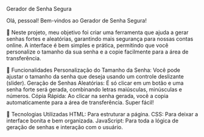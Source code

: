 Gerador de Senha Segura

Olá, pessoal! Bem-vindos ao Gerador de Senha Segura!

 🔐 Neste projeto, meu objetivo foi criar uma ferramenta que ajuda a gerar senhas fortes e aleatórias, garantindo mais segurança para nossas contas online.
A interface é bem simples e prática, permitindo que você personalize o tamanho da sua senha e a copie facilmente para a área de transferência.

🌟 Funcionalidades
Personalização do Tamanho da Senha: Você pode ajustar o tamanho da senha que deseja usando um controle deslizante (slider).
Geração de Senhas Aleatórias: É só clicar em um botão e uma senha forte será gerada, combinando letras maiúsculas, minúsculas e números.
Cópia Rápida: Ao clicar na senha gerada, você a copia automaticamente para a área de transferência. Super fácil!

🚀 Tecnologias Utilizadas
HTML: Para estruturar a página.
CSS: Para deixar a interface bonita e bem organizada.
JavaScript: Para toda a lógica de geração de senhas e interação com o usuário.

